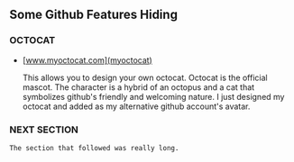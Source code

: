 ## Some Github Features Hiding

###  OCTOCAT

- [www.myoctocat.com](myoctocat)

    This allows you to design your own octocat. Octocat is the official mascot.
    The character is a hybrid of an octopus and a cat that symbolizes github's 
    friendly and welcoming nature. I just designed my octocat and added as my 
    alternative github account's avatar.

### NEXT SECTION

    The section that followed was really long. 
